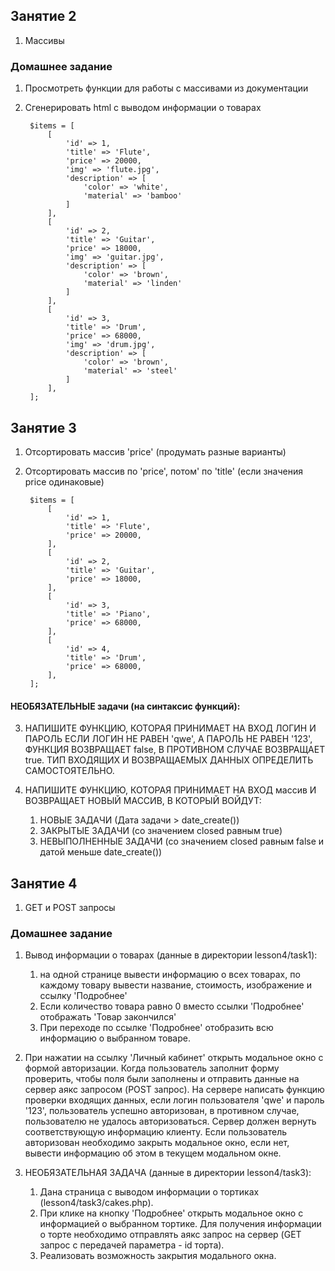 ## Занятие 2 
1. Массивы

### Домашнее задание 
1. Просмотреть функции для работы с массивами из документации
2. Сгенерировать html с выводом информации о товарах


        $items = [
            [
                'id' => 1,
                'title' => 'Flute',
                'price' => 20000,
                'img' => 'flute.jpg',
                'description' => [
                    'color' => 'white',
                    'material' => 'bamboo'
                ]
            ],
            [
                'id' => 2,
                'title' => 'Guitar',
                'price' => 18000,
                'img' => 'guitar.jpg',
                'description' => [
                    'color' => 'brown',
                    'material' => 'linden'
                ]
            ],
            [
                'id' => 3,
                'title' => 'Drum',
                'price' => 68000,
                'img' => 'drum.jpg',
                'description' => [
                    'color' => 'brown',
                    'material' => 'steel'
                ]
            ],
        ];

## Занятие 3
1. Отсортировать массив 'price' (продумать разные варианты)
2. Отсортировать массив по 'price', потом' по 'title' (если значения price одинаковые)


        $items = [
            [
                'id' => 1,
                'title' => 'Flute',
                'price' => 20000,
            ],
            [
                'id' => 2,
                'title' => 'Guitar',
                'price' => 18000,
            ],
            [
                'id' => 3,
                'title' => 'Piano',
                'price' => 68000,
            ],
            [
                'id' => 4,
                'title' => 'Drum',
                'price' => 68000,
            ],
        ];


#### НЕОБЯЗАТЕЛЬНЫЕ задачи (на синтаксис функций):
3. НАПИШИТЕ ФУНКЦИЮ, КОТОРАЯ ПРИНИМАЕТ НА ВХОД ЛОГИН И ПАРОЛЬ ЕСЛИ ЛОГИН НЕ РАВЕН 'qwe', 
   А ПАРОЛЬ НЕ РАВЕН '123', ФУНКЦИЯ ВОЗВРАЩАЕТ false, В ПРОТИВНОМ СЛУЧАЕ ВОЗВРАЩАЕТ true.
   ТИП ВХОДЯЩИХ И ВОЗВРАЩАЕМЫХ ДАННЫХ ОПРЕДЕЛИТЬ САМОСТОЯТЕЛЬНО.
   
4. НАПИШИТЕ ФУНКЦИЮ, КОТОРАЯ ПРИНИМАЕТ НА ВХОД массив И ВОЗВРАЩАЕТ НОВЫЙ МАССИВ, В КОТОРЫЙ ВОЙДУТ:
   1) НОВЫЕ ЗАДАЧИ (Дата задачи > date_create())
   2) ЗАКРЫТЫЕ ЗАДАЧИ (со значением closed равным true)
   3) НЕВЫПОЛНЕННЫЕ ЗАДАЧИ (со значением closed равным false и датой меньше date_create())


## Занятие 4
1. GET и POST запросы

### Домашнее задание 
1. Вывод информации о товарах (данные в директории lesson4/task1):
   1) на одной странице вывести информацию о всех товарах, по каждому товару вывести название, 
      стоимость, изображение и ссылку 'Подробнее' 
   2) Если количество товара равно 0 вместо ссылки 'Подробнее' отображать 'Товар закончился'
   3) При переходе по ссылке 'Подробнее' отобразить всю информацию о выбранном товаре. 
   
2. При нажатии на ссылку 'Личный кабинет' открыть модальное окно с формой авторизации. 
   Когда пользователь заполнит форму проверить, чтобы поля были заполнены и отправить данные на сервер аякс запросом (POST запрос).
   На сервере написать функцию проверки входящих данных, если логин пользователя 'qwe' и пароль '123', пользователь успешно
   авторизован, в противном случае, пользователю не удалось авторизоваться. Сервер должен вернуть соответствующую информацию 
   клиенту. Если пользователь авторизован необходимо закрыть модальное окно, если нет, 
   вывести информацию об этом в текущем модальном окне.
   
3. НЕОБЯЗАТЕЛЬНАЯ ЗАДАЧА (данные в директории lesson4/task3): 
   1) Дана страница с выводом информации о тортиках (lesson4/task3/cakes.php).
   2) При клике на кнопку 'Подробнее' открыть модальное окно с информацией о выбранном тортике.
      Для получения информации о торте необходимо отправлять аякс запрос на сервер (GET запрос с передачей параметра - id торта).
   3) Реализовать возможность закрытия модального окна.